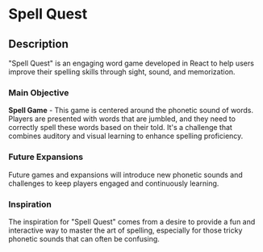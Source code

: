 # Spell Quest

## Description

"Spell Quest" is an engaging word game developed in React to help users improve their spelling skills through sight, sound, and memorization.

### Main Objective

**Spell Game** - This game is centered around the phonetic sound of words. Players are presented with words that are jumbled, and they need to correctly spell these words based on their told. It's a challenge that combines auditory and visual learning to enhance spelling proficiency.

### Future Expansions

Future games and expansions will introduce new phonetic sounds and challenges to keep players engaged and continuously learning.

### Inspiration

The inspiration for "Spell Quest" comes from a desire to provide a fun and interactive way to master the art of spelling, especially for those tricky phonetic sounds that can often be confusing.

